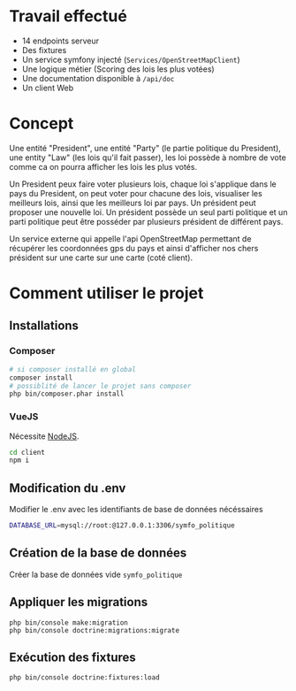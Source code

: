 # Travail effectué

- 14 endpoints serveur
- Des fixtures
- Un service symfony injecté (`Services/OpenStreetMapClient`)
- Une logique métier (Scoring des lois les plus votées)
- Une documentation disponible à `/api/doc`
- Un client Web

# Concept

Une entité "President", une entité "Party" (le partie politique du President), une entity "Law" (les lois qu'il fait passer), les loi possède à nombre de vote comme ca on pourra afficher les lois les plus votés.

Un President peux faire voter plusieurs lois, chaque loi s'applique dans le pays du President, on peut voter pour chacune des lois, visualiser les meilleurs lois, ainsi que les meilleurs loi par pays. Un président peut proposer une nouvelle loi. Un président possède un seul parti politique et un parti politique peut être posséder par plusieurs président de différent pays.

Un service externe qui appelle l'api OpenStreetMap permettant de récupérer les coordonnées gps du pays et ainsi d'afficher nos chers président sur une carte sur une carte (coté client).

# Comment utiliser le projet

## Installations

### Composer
```bash
# si composer installé en global
composer install
# possiblité de lancer le projet sans composer
php bin/composer.phar install
```

### VueJS
Nécessite [NodeJS](https://nodejs.org/en/).
```bash
cd client
npm i
```

## Modification du .env

Modifier le .env avec les identifiants de base de données nécéssaires

```bash
DATABASE_URL=mysql://root:@127.0.0.1:3306/symfo_politique
```

## Création de la base de données

Créer la base de données vide `symfo_politique`

## Appliquer les migrations

```
php bin/console make:migration
php bin/console doctrine:migrations:migrate
```

## Exécution des fixtures

```bash
php bin/console doctrine:fixtures:load
```


